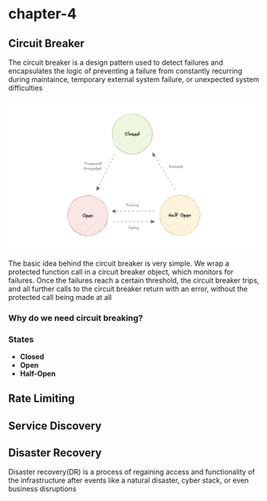# chapter-4

## Circuit Breaker
The circuit breaker is a design pattern used to detect failures and encapsulates the logic of preventing a failure from constantly recurring during maintaince, temporary external system failure, or unexpected system difficulties

![Circuit Breaker](./FILES/chapter-4.md/a876e279.png)

The basic idea behind the circuit breaker is very simple. We wrap a protected function call in a circuit breaker object, which monitors for failures. Once the failures reach a certain threshold, the circuit breaker trips, and all further calls to the circuit breaker return with an error, without the protected call being made at all

### Why do we need circuit breaking?


### States

+ **Closed** 
+ **Open** 
+ **Half-Open** 


## Rate Limiting

## Service Discovery

## Disaster Recovery
Disaster recovery(DR) is a process of regaining access and functionality of the infrastructure after events like a natural disaster, cyber stack, or even business disruptions